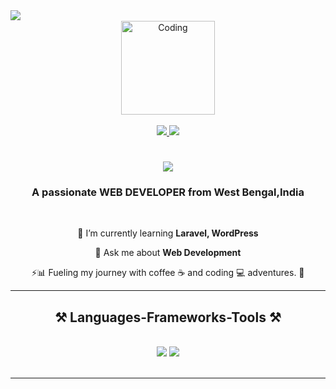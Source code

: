 <img align="left" src="https://visitor-badge.laobi.icu/badge?page_id=nidhisrivastav28.nidhisrivastav28" />
<br/>
<div id="header" align="center">
 <img alt="Coding" width="150" src= "https://images.static-collegedunia.com/public/image//f57c4d1979de06e49b1dd15d02ecd231.gif" />
</div>

<br/>

<div align="center"> 
  <a href="mailto:www.nidhisrivastav@gmail.com">
    <img src="https://img.shields.io/badge/Gmail-333333?style=for-the-badge&logo=gmail&logoColor=red" />
  </a>
  <a href="https://www.linkedin.com/in/nidhi-srivastav-4aa298262/" target="_blank">
    <img src="https://img.shields.io/badge/LinkedIn-0077B5?style=for-the-badge&logo=linkedin&logoColor=white" target="_blank" />
  </a>
  
</div>

<h1 align="center">
    <img src="https://readme-typing-svg.herokuapp.com/?font=Righteous&size=35&center=true&vCenter=true&width=500&height=70&duration=4000&lines=Hi+There!+👋;+I'm+Nidhi+Srivastav;+A+Web+Developer;" />
</h1>

<h3 align="center">A passionate WEB DEVELOPER from West Bengal,India</h3>

<br/>

<div align="center">
 
 🌱 I’m currently learning **Laravel, WordPress**

💬 Ask me about **Web Development**

⚡📊 Fueling my journey with coffee ☕ and coding 💻 adventures. 🚀

 </div>
 


 <hr/>
 
<h2 align="center">⚒️ Languages-Frameworks-Tools ⚒️</h2>
<br/>
<div align="center">
    <img src="https://skillicons.dev/icons?i=bootstrap,html,css,vscode,github" />
    <img src="https://skillicons.dev/icons?i=python,javascript,c,java,mysql,php,laravel,wordpress" /><br>
</div>

<br/>
<hr/>

</div>
